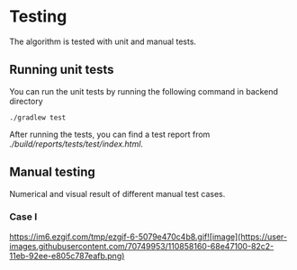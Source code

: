 # Testing

The algorithm is tested with unit and manual tests. 

## Running unit tests

You can run the unit tests by running the following command in backend directory

```
./gradlew test
```

After running the tests, you can find a test report from *./build/reports/tests/test/index.html*. 

## Manual testing

Numerical and visual result of different manual test cases.

### Case I

https://im6.ezgif.com/tmp/ezgif-6-5079e470c4b8.gif![image](https://user-images.githubusercontent.com/70749953/110858160-68e47100-82c2-11eb-92ee-e805c787eafb.png)





